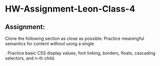 # HW-Assignment-Leon-Class-4

<h2>Assignment:</h2>

<p>Clone the following section as close as possible. Practice meaningful semantics for content without using a single <div>. Practice basic CSS display values, font linking, borders, floats, cascading selectors, and n-th child.</p>
